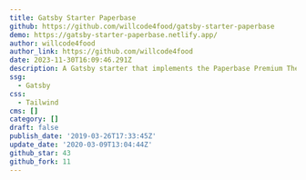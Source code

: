 ```yaml
---
title: Gatsby Starter Paperbase
github: https://github.com/willcode4food/gatsby-starter-paperbase
demo: https://gatsby-starter-paperbase.netlify.app/
author: willcode4food
author_link: https://github.com/willcode4food
date: 2023-11-30T16:09:46.291Z
description: A Gatsby starter that implements the Paperbase Premium Theme from Material UI
ssg:
  - Gatsby
css:
  - Tailwind
cms: []
category: []
draft: false
publish_date: '2019-03-26T17:33:45Z'
update_date: '2020-03-09T13:04:44Z'
github_star: 43
github_fork: 11
---
```

